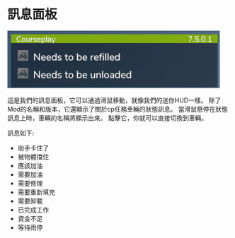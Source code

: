 # 訊息面板

![Image](/translation_data/infopanel_0_0_480_130.png)


這是我們的訊息面板，它可以通過滑鼠移動，就像我們的迷你HUD一樣。
除了Mod的名稱和版本，它還顯示了關於cp任務車輛的狀態訊息。
當滑鼠懸停在狀態訊息上時，車輛的名稱將顯示出來。
點擊它，你就可以直接切換到車輛。



訊息如下:
- 助手卡住了
- 被物體擋住
- 應該加油
- 需要加油
- 需要修理
- 需要重新填充
- 需要卸載
- 已完成工作
- 資金不足
- 等待雨停


